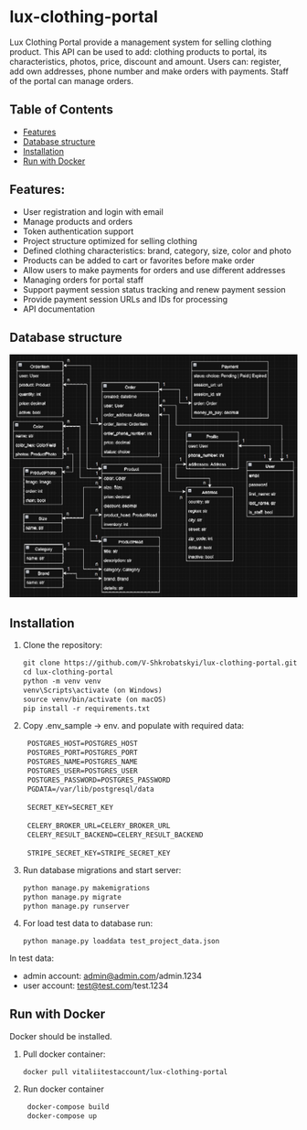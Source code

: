 # lux-clothing-portal

Lux Clothing Portal provide a management system for selling clothing product. 
This API can be used to add: clothing products to portal, its characteristics, photos, price, discount and amount.
Users can: register, add own addresses, phone number and make orders with payments. Staff of the portal can manage orders.

## Table of Contents

- [Features](#features)
- [Database structure](#Database-structure)
- [Installation](#installation)
- [Run with Docker](#Run-with-Docker)

## Features:

- User registration and login with email
- Manage products and orders
- Token authentication support
- Project structure optimized for selling clothing
- Defined clothing characteristics: brand, category, size, color and photo
- Products can be added to cart or favorites before make order
- Allow users to make payments for orders and use different addresses
- Managing orders for portal staff
- Support payment session status tracking and renew payment session
- Provide payment session URLs and IDs for processing
- API documentation

## Database structure

![Database structure](demo/db_structure.png)

## Installation

1. Clone the repository:
   ```
   git clone https://github.com/V-Shkrobatskyi/lux-clothing-portal.git
   cd lux-clothing-portal
   python -m venv venv
   venv\Scripts\activate (on Windows)
   source venv/bin/activate (on macOS)
   pip install -r requirements.txt
   ```
2. Copy .env_sample -> env. and populate with required data:
   ```
    POSTGRES_HOST=POSTGRES_HOST
    POSTGRES_PORT=POSTGRES_PORT
    POSTGRES_NAME=POSTGRES_NAME
    POSTGRES_USER=POSTGRES_USER
    POSTGRES_PASSWORD=POSTGRES_PASSWORD
    PGDATA=/var/lib/postgresql/data
    
    SECRET_KEY=SECRET_KEY
    
    CELERY_BROKER_URL=CELERY_BROKER_URL
    CELERY_RESULT_BACKEND=CELERY_RESULT_BACKEND
    
    STRIPE_SECRET_KEY=STRIPE_SECRET_KEY
   ```

3. Run database migrations and start server:
    ```
    python manage.py makemigrations
    python manage.py migrate
    python manage.py runserver
    ```

4. For load test data to database run:
    ```
    python manage.py loaddata test_project_data.json
    ```
In test data: 
- admin account: admin@admin.com/admin.1234
- user account: test@test.com/test.1234

## Run with Docker

Docker should be installed.

1. Pull docker container:
   ```
   docker pull vitaliitestaccount/lux-clothing-portal
   ```
2. Run docker container
   ```
    docker-compose build
    docker-compose up
   ```
